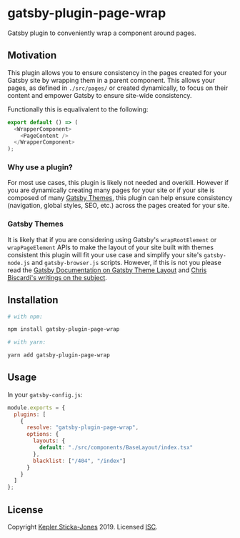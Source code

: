 # gatsby-plugin-page-wrap

Gatsby plugin to conveniently wrap a component around pages.

## Motivation

This plugin allows you to ensure consistency in the pages created for your Gatsby site by wrapping them in a parent component. This allows your pages, as defined in `./src/pages/` or created dynamically, to focus on their content and empower Gatsby to ensure site-wide consistency.

Functionally this is equalivalent to the following:

```js
export default () => (
  <WrapperComponent>
    <PageContent />
  </WrapperComponent>
);
```

### Why use a plugin?

For most use cases, this plugin is likely not needed and overkill. However if you are dynamically creating many pages for your site or if your site is composed of many [Gatsby Themes](https://www.gatsbyjs.org/docs/themes/), this plugin can help ensure consistency (navigation, global styles, SEO, etc.) across the pages created for your site.

### Gatsby Themes

It is likely that if you are considering using Gatsby's `wrapRootElement` or `wrapPageElement` APIs to make the layout of your site built with themes consistent this plugin will fit your use case and simplify your site's `gatsby-node.js` and `gatsby-browser.js` scripts. However, if this is not you please read the [Gatsby Documentation on Gatsby Theme Layout](https://www.gatsbyjs.org/docs/themes/theme-composition/#layouts) and [Chris Biscardi's writings on the subject](https://www.christopherbiscardi.com/post/layouts-in-gatsby-themes/).

## Installation

```bash
# with npm:

npm install gatsby-plugin-page-wrap

# with yarn:

yarn add gatsby-plugin-page-wrap
```

## Usage

In your `gatsby-config.js`:

```js
module.exports = {
  plugins: [
    {
      resolve: "gatsby-plugin-page-wrap",
      options: {
        layouts: {
          default: "./src/components/BaseLayout/index.tsx"
        },
        blacklist: ["/404", "/index"]
      }
    }
  ]
};
```

## License

Copyright [Kepler Sticka-Jones](https://keplersj.com/) 2019. Licensed [ISC](https://choosealicense.com/licenses/isc/).
